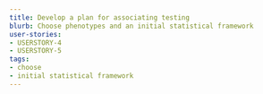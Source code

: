 ```yaml
---
title: Develop a plan for associating testing
blurb: Choose phenotypes and an initial statistical framework
user-stories:
- USERSTORY-4
- USERSTORY-5
tags:
- choose
- initial statistical framework
---
```

